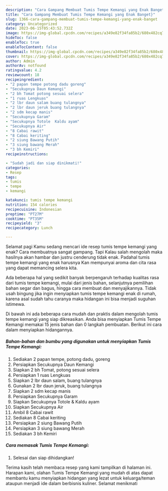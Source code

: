 ```yaml
---
description: "Cara Gampang Membuat Tumis Tempe Kemangi yang Enak Banget}"
title: "Cara Gampang Membuat Tumis Tempe Kemangi yang Enak Banget}"
slug: 1366-cara-gampang-membuat-tumis-tempe-kemangi-yang-enak-banget
category: Uncategorized
date: 2023-06-15T05:43:52.732Z
image: https://img-global.cpcdn.com/recipes/a349e82f34fa85b2/680x482cq70/tumis-tempe-kemangi-foto-resep-utama.jpg
hideToc: false
enableToc: true
enableTocContent: false
thumbnail: https://img-global.cpcdn.com/recipes/a349e82f34fa85b2/680x482cq70/tumis-tempe-kemangi-foto-resep-utama.jpg
cover: https://img-global.cpcdn.com/recipes/a349e82f34fa85b2/680x482cq70/tumis-tempe-kemangi-foto-resep-utama.jpg
author: Admin
authorAv: notfound
ratingvalue: 4.2
reviewcount: 18
recipeingredient:
- "2 papan tempe potong dadu goreng"
- "Secukupnya Daun Kemangi"
- "2 bh Tomat potong sesuai selera"
- "1 ruas Lengkuas"
- "2 lbr daun salam buang tulangnya"
- "2 lbr daun jeruk buang tulangnya"
- "2 sdm kecap manis"
- "Secukupnya Garam"
- "Secukupnya Totole  Kaldu ayam"
- "Secukupnya Air"
- "8 Cabai rawit"
- "8 Cabai keriting"
- "2 siung Bawang Putih"
- "3 siung bawang Merah"
- "3 bh Kemiri"
recipeinstructions:

- "Sudah jadi dan siap dinikmati!"
categories:
- Resep
tags:
- tumis
- tempe
- kemangi

katakunci: tumis tempe kemangi 
nutrition: 154 calories
recipecuisine: Indonesian
preptime: "PT27M"
cooktime: "PT35M"
recipeyield: "3"
recipecategory: Lunch

---
```



Selamat pagi Kamu sedang mencari ide resep tumis tempe kemangi yang enak? Cara membuatnya sangat gampang. Tapi Kalau salah mengolah maka hasilnya akan hambar dan justru cenderung tidak enak. Padahal tumis tempe kemangi yang enak harusnya Kan mempunyai aroma dan cita rasa yang dapat memancing selera kita.


Ada beberapa hal yang sedikit banyak berpengaruh terhadap kualitas rasa dari tumis tempe kemangi, mulai dari jenis bahan, selanjutnya pemilihan bahan segar dan bagus, hingga cara membuat dan menyajikannya. Tidak usah bingung jika ingin menyiapkan tumis tempe kemangi enak di rumah, karena asal sudah tahu caranya maka hidangan ini bisa menjadi suguhan istimewa.




Di bawah ini ada beberapa cara mudah dan praktis dalam mengolah tumis tempe kemangi yang siap dikreasikan. Anda bisa menyiapkan Tumis Tempe Kemangi memakai 15 jenis bahan dan 0 langkah pembuatan. Berikut ini cara dalam menyiapkan hidangannya.

<!--inarticleads1-->

##### Bahan-bahan dan bumbu yang digunakan untuk menyiapkan Tumis Tempe Kemangi:

1. Sediakan 2 papan tempe, potong dadu, goreng
1. Persiapkan Secukupnya Daun Kemangi
1. Siapkan 2 bh Tomat, potong sesuai selera
1. Persiapkan 1 ruas Lengkuas
1. Siapkan 2 lbr daun salam, buang tulangnya
1. Gunakan 2 lbr daun jeruk, buang tulangnya
1. Siapkan 2 sdm kecap manis
1. Persiapkan Secukupnya Garam
1. Siapkan Secukupnya Totole &amp; Kaldu ayam
1. Siapkan Secukupnya Air
1. Ambil 8 Cabai rawit
1. Sediakan 8 Cabai keriting
1. Persiapkan 2 siung Bawang Putih
1. Persiapkan 3 siung bawang Merah
1. Sediakan 3 bh Kemiri




<!--inarticleads2-->

##### Cara memasak Tumis Tempe Kemangi:


1. Selesai dan siap dihidangkan!



Terima kasih telah membaca resep yang kami tampilkan di halaman ini. Harapan kami, olahan Tumis Tempe Kemangi yang mudah di atas dapat membantu kamu menyiapkan hidangan yang lezat untuk keluarga/teman ataupun menjadi ide dalam berbisnis kuliner. Selamat menikmati
